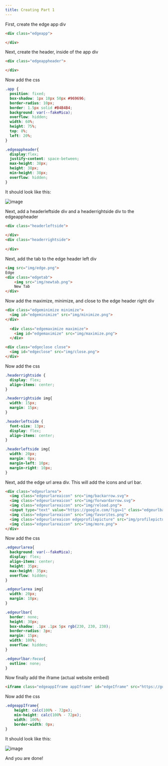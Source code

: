 ```yaml
---
title: Creating Part 1
---
```


First, create the edge app div

```html
<div class="edgeapp">

</div>
```

Next, create the header, inside of the app div

```html
<div class="edgeappheader">

</div>
```

Now add the css

```css
.app {
  position: fixed;
  box-shadow: 1px 10px 50px #969696;
  border-radius: 10px;
  border: 1.5px solid #B4B4B4;
  background: var(--fakeMica);
  overflow: hidden;
  width: 60%;
  height: 75%;
  top: 8%;
  left: 20%;
}

.edgeappheader{
  display:flex;
  justify-content: space-between;
  max-height: 38px;
  height: 38px;
  min-height: 38px;
  overflow: hidden;
}
```

It should look like this:

![image](https://user-images.githubusercontent.com/95918679/170703345-081a3f14-cc2f-46e4-8e3d-abdd3379d158.png)

Next, add a headerleftside div and a headerrightside div to the edgeappheader

```html
<div class="headerleftside">
     
</div>
<div class="headerrightside">
  
</div>
```

Next, add the tab to the edge header left div

```html
<img src="img/edge.png">
Edge
<div class="edgetab">
    <img src="img/newtab.png">
    New Tab
</div>
```

Now add the maximize, minimize, and close to the edge header right div

```html
<div class="edgeminimize minimize">
  <img id="edgeminimize" src="img/minimize.png">
</div>
  
  <div class="edgemaximize maximize">
    <img id="edgemaximize" src="img/maximize.png">
  </div>

<div class="edgeclose close">
  <img id="edgeclose" src="img/close.png">
</div>
```

Now add the css

```css
.headerrightside {
  display: flex;
  align-items: center;
}

.headerrightside img{
  width: 15px;
  margin: 15px;
}

.headerleftside {
  font-size: 13px;
  display: flex;
  align-items: center;
}

.headerleftside img{
  width: 20px;
  margin: 0px;
  margin-left: 10px;
  margin-right: 10px;
}
```

Next, add the edge url area div. This will add the icons and url bar.

```html
<div class="edgeurlarea">
  <img class="edgeurlareaicon" src="img/backarrow.svg"> 
  <img class="edgeurlareaicon" src="img/forwardarrow.svg"> 
  <img class="edgeurlareaicon" src="img/reload.png">
  <input type="text" value="https://google.com/?igu=1" class="edgeurlbar edgeURL" ID="URL">
  <img class="edgeurlareaicon" src="img/favorites.png">
  <img class="edgeurlareaicon edgeprofilepicture" src="img/profilepicture.png">
  <img class="edgeurlareaicon" src="img/more.png">
</div>
```

Now add the css

```css
.edgeurlarea{
  background: var(--fakeMica);
  display: flex;
  align-items: center;
  height: 35px;
  max-height: 35px;
  overflow: hidden;
}

.edgeurlarea img{
  width: 20px;
  margin: 10px;
}

.edgeurlbar{
  border: none;
  height: 30px;
  box-shadow: .1px .1px 5px rgb(230, 230, 230);
  border-radius: 3px;
  margin: 15px;
  width: 100%;
  overflow: hidden;
}

.edgeurlbar:focus{
  outline: none;
}
```

Now finally add the iframe (actual website embed)

```html
<iframe class="edgeappIframe appIframe" id="edgeIframe" src="https://google.com/?igu=1"></iframe>
```

Now add the css

```css
.edgeappIframe{
    height: calc(100% - 72px);
    min-height: calc(100% - 72px);
    width: 100%;
    border-width: 0px;
}
```

It should look like this:

![image](https://user-images.githubusercontent.com/95918679/170765482-5443a0ad-8dcc-422a-8bd1-f777dad0675b.png)

And you are done!
